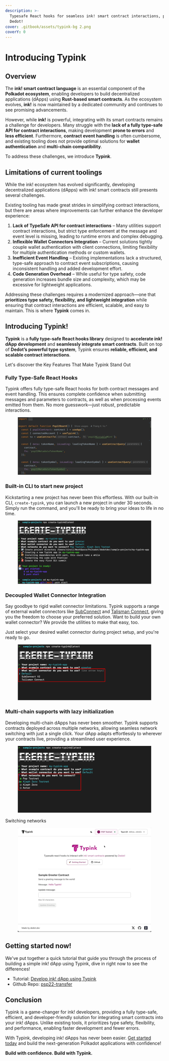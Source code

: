 ```yaml
---
description: >-
  Typesafe React hooks for seamless ink! smart contract interactions, powered by
  Dedot!
cover: .gitbook/assets/typink-bg 2.png
coverY: 0
---
```


# Introducing Typink

## Overview

The **ink! smart contract language** is an essential component of the **Polkadot ecosystem**, enabling developers to build decentralized applications (dApps) using **Rust-based smart contracts**. As the ecosystem evolves, **ink!** is now maintained by a dedicated community and continues to see promising advancements.

However, while **ink!** is powerful, integrating with its smart contracts remains a challenge for developers. Many struggle with the **lack of a fully type-safe API for contract interactions**, making development **prone to errors** and **less efficient**. Furthermore, **contract event handling** is often cumbersome, and existing tooling does not provide optimal solutions for **wallet authentication** and **multi-chain compatibility**.

To address these challenges, we introduce **Typink**.

## Limitations of current toolings

While the ink! ecosystem has evolved significantly, developing decentralized applications (dApps) with ink! smart contracts still presents several challenges.&#x20;

Existing tooling has made great strides in simplifying contract interactions, but there are areas where improvements can further enhance the developer experience:

1. **Lack of TypeSafe API for contract interactions** – Many utilities support contract interactions, but strict type enforcement at the message and event level is missing, leading to runtime errors and complex debugging.
2. **Inflexible Wallet Connectors Integration** – Current solutions tightly couple wallet authentication with client connections, limiting flexibility for multiple authentication methods or custom wallets.
3. **Inefficient Event Handling** – Existing implementations lack a structured, type-safe approach to contract event subscriptions, causing inconsistent handling and added development effort.
4. **Code Generation Overhead** – While useful for type safety, code generation increases bundle size and complexity, which may be excessive for lightweight applications.

Addressing these challenges requires a modernized approach—one that **prioritizes type safety, flexibility, and lightweight integration** while ensuring that contract interactions are efficient, scalable, and easy to maintain. This is where **Typink** comes in.

## **Introducing Typink!**

**Typink** is a **fully type-safe React hooks library** designed to **accelerate ink! dApp development** and **seamlessly integrate smart contracts**. Built on top of **Dedot’s powerful type system**, Typink ensures **reliable, efficient, and scalable contract interactions**.

Let's discover the Key Features That Make Typink Stand Out

### **Fully Type-Safe React Hooks**

Typink offers fully type-safe React hooks for both contract messages and event handling. This ensures complete confidence when submitting messages and parameters to contracts, as well as when processing events emitted from them. No more guesswork—just robust, predictable interactions.

<figure><img src=".gitbook/assets/typink-suggestions.gif" alt=""><figcaption></figcaption></figure>

### **Built-in CLI to start new project**

Kickstarting a new project has never been this effortless. With our built-in CLI, `create-typink`, you can launch a new project in under 30 seconds. Simply run the command, and you'll be ready to bring your ideas to life in no time.

<figure><img src=".gitbook/assets/image (17).png" alt=""><figcaption></figcaption></figure>

### **Decoupled Wallet Connector Integration**

Say goodbye to rigid wallet connector limitations. Typink supports a range of external wallet connectors like [SubConnect](https://github.com/Koniverse/SubConnect-v2) and [Talisman Connect](https://github.com/TalismanSociety/talisman-connect), giving you the freedom to choose your preferred solution. Want to build your own wallet connector? We provide the utilities to make that easy, too.&#x20;

Just select your desired wallet connector during project setup, and you're ready to go.

<figure><img src=".gitbook/assets/image (13).png" alt=""><figcaption></figcaption></figure>

### **Multi-chain supports with lazy initialization**

Developing multi-chain dApps has never been smoother. Typink supports contracts deployed across multiple networks, allowing seamless network switching with just a single click. Your dApp adapts effortlessly to wherever your contracts live, providing a streamlined user experience.

<figure><img src=".gitbook/assets/image (14).png" alt=""><figcaption></figcaption></figure>

Switching networks

<figure><img src=".gitbook/assets/switching-networks (1).gif" alt=""><figcaption></figcaption></figure>

## Getting started now!

We've put together a quick tutorial that guide you through the process of building a simple ink! dApp using Typink, dive in right now to see the differences!

* Tutorial: [Develop ink! dApp using Typink](https://docs.dedot.dev/help-and-faq/tutorials/develop-ink-dapp-using-typink)
* Github Repo: [psp22-transfer](https://github.com/sinzii/psp22-transfer)

## Conclusion

Typink is a game-changer for ink! developers, providing a fully type-safe, efficient, and developer-friendly solution for integrating smart contracts into your ink! dApps. Unlike existing tools, it prioritizes type safety, flexibility, and performance, enabling faster development and fewer errors.

With Typink, developing ink! dApps has never been easier. [Get started today](https://github.com/dedotdev/typink?tab=readme-ov-file#start-a-new-project-from-scratch) and build the next-generation Polkadot applications with confidence!

**Build with confidence. Build with Typink.**

